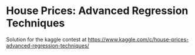 # House Prices: Advanced Regression Techniques

Solution for the kaggle contest at https://www.kaggle.com/c/house-prices-advanced-regression-techniques/
